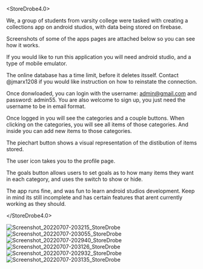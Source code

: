 <StoreDrobe4.0>

<Intro>

We, a group of students from varsity college were tasked with creating a collections app on android studios, 
with data being stored on firebase. 

</Intro>

<Prerequisites>

Screenshots of some of the apps pages are attached below so you can see how it works.

If you would like to run this application you will need android studio, and a type of mobile emulator.

The online database has a time limit, before it deletes itsself. Contact @jmarx1208 if you would like 
instruction on how to reinstate the connection.

</Prerequisites>

<Usage>

Once donwloaded, you can login with the username: admin@gmail.com and password: admin55.
You are also welcome to sign up, you just need the username to be in email format.

Once logged in you will see the categories and a couple buttons. When clicking on the categories,
you will see all items of those categories. And inside you can add new items to those categories.

The piechart button shows a visual representation of the distibution of items stored.

The user icon takes you to the profile page.

The goals button allows users to set goals as to how many items they want in each category, and
uses the switch to show or hide. 

</Usage>

<Conclusion>

The app runs fine, and was fun to learn android studios development. Keep in mind its still
incomplete and has certain features that arent currently working as they should.

</Conclusion>

</StoreDrobe4.0>






![Screenshot_20220707-203215_StoreDrobe](https://user-images.githubusercontent.com/101861214/177844623-5fafd3bc-d300-45cf-8864-fbebd8f769b3.jpg)
![Screenshot_20220707-203055_StoreDrobe](https://user-images.githubusercontent.com/101861214/177844655-acbb8f4c-e022-41ba-a366-922738ac10a8.jpg)
![Screenshot_20220707-202940_StoreDrobe](https://user-images.githubusercontent.com/101861214/177844664-3ebbad4e-6558-4ab0-ae8b-8f62051360b1.jpg)
![Screenshot_20220707-203126_StoreDrobe](https://user-images.githubusercontent.com/101861214/177844668-70875c9e-914a-4962-bdb3-93004097bc2d.jpg)
![Screenshot_20220707-202932_StoreDrobe](https://user-images.githubusercontent.com/101861214/177844671-37d3f729-1992-4484-b1e0-3470693e7986.jpg)
![Screenshot_20220707-203135_StoreDrobe](https://user-images.githubusercontent.com/101861214/177844677-5fb0cf37-353a-4bed-9b86-e1e7caa1fe5b.jpg)
